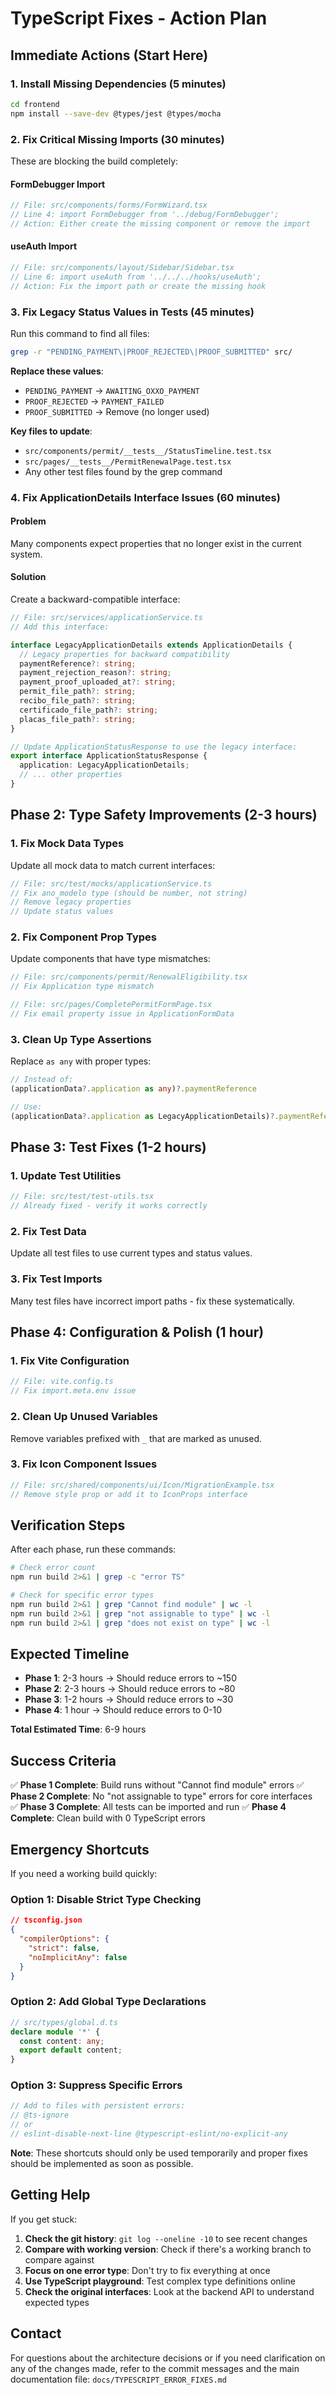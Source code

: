 # TypeScript Fixes - Action Plan

## Immediate Actions (Start Here)

### 1. Install Missing Dependencies (5 minutes)
```bash
cd frontend
npm install --save-dev @types/jest @types/mocha
```

### 2. Fix Critical Missing Imports (30 minutes)
These are blocking the build completely:

#### FormDebugger Import
```typescript
// File: src/components/forms/FormWizard.tsx
// Line 4: import FormDebugger from '../debug/FormDebugger';
// Action: Either create the missing component or remove the import
```

#### useAuth Import  
```typescript
// File: src/components/layout/Sidebar/Sidebar.tsx
// Line 6: import useAuth from '../../../hooks/useAuth';
// Action: Fix the import path or create the missing hook
```

### 3. Fix Legacy Status Values in Tests (45 minutes)
Run this command to find all files:
```bash
grep -r "PENDING_PAYMENT\|PROOF_REJECTED\|PROOF_SUBMITTED" src/
```

**Replace these values**:
- `PENDING_PAYMENT` → `AWAITING_OXXO_PAYMENT`
- `PROOF_REJECTED` → `PAYMENT_FAILED`
- `PROOF_SUBMITTED` → Remove (no longer used)

**Key files to update**:
- `src/components/permit/__tests__/StatusTimeline.test.tsx`
- `src/pages/__tests__/PermitRenewalPage.test.tsx`
- Any other test files found by the grep command

### 4. Fix ApplicationDetails Interface Issues (60 minutes)

#### Problem
Many components expect properties that no longer exist in the current system.

#### Solution
Create a backward-compatible interface:

```typescript
// File: src/services/applicationService.ts
// Add this interface:

interface LegacyApplicationDetails extends ApplicationDetails {
  // Legacy properties for backward compatibility
  paymentReference?: string;
  payment_rejection_reason?: string;
  payment_proof_uploaded_at?: string;
  permit_file_path?: string;
  recibo_file_path?: string;
  certificado_file_path?: string;
  placas_file_path?: string;
}

// Update ApplicationStatusResponse to use the legacy interface:
export interface ApplicationStatusResponse {
  application: LegacyApplicationDetails;
  // ... other properties
}
```

## Phase 2: Type Safety Improvements (2-3 hours)

### 1. Fix Mock Data Types
Update all mock data to match current interfaces:

```typescript
// File: src/test/mocks/applicationService.ts
// Fix ano_modelo type (should be number, not string)
// Remove legacy properties
// Update status values
```

### 2. Fix Component Prop Types
Update components that have type mismatches:

```typescript
// File: src/components/permit/RenewalEligibility.tsx
// Fix Application type mismatch

// File: src/pages/CompletePermitFormPage.tsx  
// Fix email property issue in ApplicationFormData
```

### 3. Clean Up Type Assertions
Replace `as any` with proper types:

```typescript
// Instead of:
(applicationData?.application as any)?.paymentReference

// Use:
(applicationData?.application as LegacyApplicationDetails)?.paymentReference
```

## Phase 3: Test Fixes (1-2 hours)

### 1. Update Test Utilities
```typescript
// File: src/test/test-utils.tsx
// Already fixed - verify it works correctly
```

### 2. Fix Test Data
Update all test files to use current types and status values.

### 3. Fix Test Imports
Many test files have incorrect import paths - fix these systematically.

## Phase 4: Configuration & Polish (1 hour)

### 1. Fix Vite Configuration
```typescript
// File: vite.config.ts
// Fix import.meta.env issue
```

### 2. Clean Up Unused Variables
Remove variables prefixed with `_` that are marked as unused.

### 3. Fix Icon Component Issues
```typescript
// File: src/shared/components/ui/Icon/MigrationExample.tsx
// Remove style prop or add it to IconProps interface
```

## Verification Steps

After each phase, run these commands:

```bash
# Check error count
npm run build 2>&1 | grep -c "error TS"

# Check for specific error types
npm run build 2>&1 | grep "Cannot find module" | wc -l
npm run build 2>&1 | grep "not assignable to type" | wc -l
npm run build 2>&1 | grep "does not exist on type" | wc -l
```

## Expected Timeline

- **Phase 1**: 2-3 hours → Should reduce errors to ~150
- **Phase 2**: 2-3 hours → Should reduce errors to ~80  
- **Phase 3**: 1-2 hours → Should reduce errors to ~30
- **Phase 4**: 1 hour → Should reduce errors to 0-10

**Total Estimated Time**: 6-9 hours

## Success Criteria

✅ **Phase 1 Complete**: Build runs without "Cannot find module" errors
✅ **Phase 2 Complete**: No "not assignable to type" errors for core interfaces  
✅ **Phase 3 Complete**: All tests can be imported and run
✅ **Phase 4 Complete**: Clean build with 0 TypeScript errors

## Emergency Shortcuts

If you need a working build quickly:

### Option 1: Disable Strict Type Checking
```json
// tsconfig.json
{
  "compilerOptions": {
    "strict": false,
    "noImplicitAny": false
  }
}
```

### Option 2: Add Global Type Declarations
```typescript
// src/types/global.d.ts
declare module '*' {
  const content: any;
  export default content;
}
```

### Option 3: Suppress Specific Errors
```typescript
// Add to files with persistent errors:
// @ts-ignore
// or
// eslint-disable-next-line @typescript-eslint/no-explicit-any
```

**Note**: These shortcuts should only be used temporarily and proper fixes should be implemented as soon as possible.

## Getting Help

If you get stuck:

1. **Check the git history**: `git log --oneline -10` to see recent changes
2. **Compare with working version**: Check if there's a working branch to compare against
3. **Focus on one error type**: Don't try to fix everything at once
4. **Use TypeScript playground**: Test complex type definitions online
5. **Check the original interfaces**: Look at the backend API to understand expected types

## Contact

For questions about the architecture decisions or if you need clarification on any of the changes made, refer to the commit messages and the main documentation file: `docs/TYPESCRIPT_ERROR_FIXES.md`
